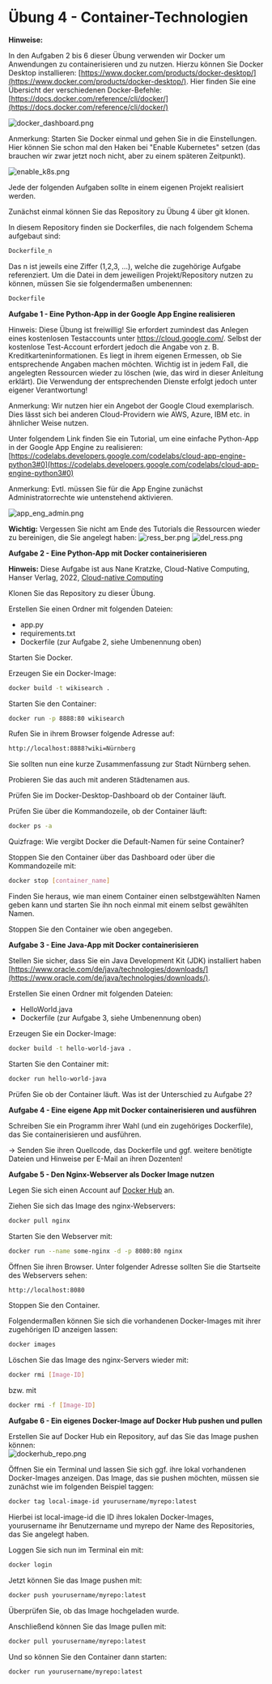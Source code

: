 
# Übung 4 - Container-Technologien

**Hinweise:**

In den Aufgaben 2 bis 6 dieser Übung verwenden wir Docker um Anwendungen zu containerisieren und zu nutzen. Hierzu können Sie Docker Desktop installieren: [https://www.docker.com/products/docker-desktop/](https://www.docker.com/products/docker-desktop/). Hier finden Sie eine Übersicht der verschiedenen Docker-Befehle: [https://docs.docker.com/reference/cli/docker/](https://docs.docker.com/reference/cli/docker/)  

![docker_dashboard.png](docker_dashboard.png)

Anmerkung: Starten Sie Docker einmal und gehen Sie in die Einstellungen. Hier können Sie schon mal den Haken bei "Enable Kubernetes" setzen (das brauchen wir zwar jetzt noch nicht, aber zu einem späteren Zeitpunkt).

![enable_k8s.png](enable_k8s.png)

Jede der folgenden Aufgaben sollte in einem eigenen Projekt realisiert werden.   

Zunächst einmal können Sie das Repository zu Übung 4 über git klonen.  

In diesem Repository finden sie Dockerfiles, die nach folgendem Schema aufgebaut sind:

   ```bash
Dockerfile_n
   ```
Das n ist jeweils eine Ziffer (1,2,3, ...), welche die zugehörige Aufgabe referenziert. Um die Datei in dem jeweiligen Projekt/Repository nutzen zu können, müssen Sie sie folgendermaßen umbenennen:

   ```bash
Dockerfile
   ```

**Aufgabe 1 - Eine Python-App in der Google App Engine realisieren**

Hinweis: Diese Übung ist freiwillig! Sie erfordert zumindest das Anlegen eines kostenlosen Testaccounts unter https://cloud.google.com/. Selbst der kostenlose Test-Account erfordert jedoch die Angabe von z. B. Kreditkarteninformationen. Es liegt in ihrem eigenen Ermessen, ob Sie entsprechende Angaben machen möchten. Wichtig ist in jedem Fall, die angelegten Ressourcen wieder zu löschen (wie, das wird in dieser Anleitung erklärt). Die Verwendung der entsprechenden Dienste erfolgt jedoch unter eigener Verantwortung!

Anmerkung: Wir nutzen hier ein Angebot der Google Cloud exemplarisch. Dies lässt sich bei anderen Cloud-Providern wie AWS, Azure, IBM etc. in ähnlicher Weise nutzen.

Unter folgendem Link finden Sie ein Tutorial, um eine einfache Python-App in der Google App Engine zu realisieren: [https://codelabs.developers.google.com/codelabs/cloud-app-engine-python3#0](https://codelabs.developers.google.com/codelabs/cloud-app-engine-python3#0) 

Anmerkung: Evtl. müssen Sie für die App Engine zunächst Administratorrechte wie untenstehend aktivieren. 

![app_eng_admin.png](app_eng_admin.png)

**Wichtig:**
Vergessen Sie nicht am Ende des Tutorials die Ressourcen wieder zu bereinigen, die Sie angelegt haben:
![ress_ber.png](ress_ber.png)
![del_ress.png](del_ress.png)



**Aufgabe 2 - Eine Python-App mit Docker containerisieren**

**Hinweis:** Diese Aufgabe ist aus Nane Kratzke, Cloud-Native
Computing, Hanser Verlag, 2022, [Cloud-native Computing](https://cloud-native-computing.de) 

Klonen Sie das Repository zu dieser Übung.  

Erstellen Sie einen Ordner mit folgenden Dateien:

- app.py
- requirements.txt
- Dockerfile (zur Aufgabe 2, siehe Umbenennung oben)

Starten Sie Docker.

Erzeugen Sie ein Docker-Image:

   ```bash
docker build -t wikisearch .
   ```

Starten Sie den Container:
   ```bash
docker run -p 8888:80 wikisearch
   ```
Rufen Sie in ihrem Browser folgende Adresse auf:
   ```bash
http://localhost:8888?wiki=Nürnberg
   ```
Sie sollten nun eine kurze Zusammenfassung zur Stadt Nürnberg sehen.  

Probieren Sie das auch mit anderen Städtenamen aus.  

Prüfen Sie im Docker-Desktop-Dashboard ob der Container läuft.

Prüfen Sie über die Kommandozeile, ob der Container läuft:

   ```bash
docker ps -a

   ```
Quizfrage: Wie vergibt Docker die Default-Namen für seine Container?

Stoppen Sie den Container über das Dashboard oder über die Kommandozeile mit:
   ```bash
docker stop [container_name]

   ```
Finden Sie heraus, wie man einem Container einen selbstgewählten Namen geben kann und starten Sie ihn noch einmal mit einem selbst gewählten Namen.  

Stoppen Sie den Container wie oben angegeben.


**Aufgabe 3 - Eine Java-App mit Docker containerisieren**

Stellen  Sie sicher, dass Sie ein Java Development Kit (JDK) installiert haben [https://www.oracle.com/de/java/technologies/downloads/](https://www.oracle.com/de/java/technologies/downloads/).

Erstellen Sie einen Ordner mit folgenden Dateien:

- HelloWorld.java
- Dockerfile (zur Aufgabe 3, siehe Umbenennung oben)

Erzeugen Sie ein Docker-Image:
   ```bash
docker build -t hello-world-java .
   ```
Starten Sie den Container mit:
   ```bash
docker run hello-world-java

   ```
Prüfen Sie ob der Container läuft. Was ist der Unterschied zu Aufgabe 2?

**Aufgabe 4 - Eine eigene App mit Docker containerisieren und ausführen**

Schreiben Sie ein Programm ihrer Wahl (und ein zugehöriges Dockerfile), das Sie containerisieren und ausführen.  

&rarr; Senden Sie ihren Quellcode, das Dockerfile und ggf. weitere benötigte Dateien und Hinweise per E-Mail an ihren Dozenten! 


**Aufgabe 5 - Den Nginx-Webserver als Docker Image nutzen**

Legen Sie sich einen Account auf [Docker Hub](https://hub.docker.com/) an.  

Ziehen Sie sich das Image des nginx-Webservers:
   ```bash
docker pull nginx
   ```
Starten Sie den Webserver mit:
   ```bash
docker run --name some-nginx -d -p 8080:80 nginx
   ```
Öffnen Sie ihren Browser. Unter folgender Adresse sollten Sie die Startseite des Webservers sehen:
   ```bash
http://localhost:8080
   ```
Stoppen Sie den Container.  

Folgendermaßen können Sie sich die vorhandenen Docker-Images mit ihrer zugehörigen ID anzeigen lassen:
   ```bash
docker images
   ```
Löschen Sie das Image des nginx-Servers wieder mit:
   ```bash
docker rmi [Image-ID]
   ```
bzw. mit
   ```bash
docker rmi -f [Image-ID]
   ```

**Aufgabe 6 - Ein eigenes Docker-Image auf Docker Hub pushen und pullen**

Erstellen Sie auf Docker Hub ein Repository, auf das Sie das Image pushen können:  
![dockerhub_repo.png](dockerhub_repo.png)

Öffnen Sie ein Terminal und lassen Sie sich ggf. ihre lokal vorhandenen Docker-Images anzeigen. Das Image, das sie pushen möchten, müssen sie zunächst wie im folgenden Beispiel taggen:
   ```bash
docker tag local-image-id yourusername/myrepo:latest
   ```
Hierbei ist local-image-id die ID ihres lokalen Docker-Images, yourusername ihr Benutzername und myrepo der Name des Repositories, das Sie angelegt haben.  

Loggen Sie sich nun im Terminal ein mit:
   ```bash
docker login
   ```

Jetzt können Sie das Image pushen mit:
   ```bash
docker push yourusername/myrepo:latest
   ```
Überprüfen Sie, ob das Image hochgeladen wurde.  

Anschließend können Sie das Image pullen mit:
   ```bash
docker pull yourusername/myrepo:latest
   ```
Und so können Sie den Container dann starten:
   ```bash
docker run yourusername/myrepo:latest
   ```
